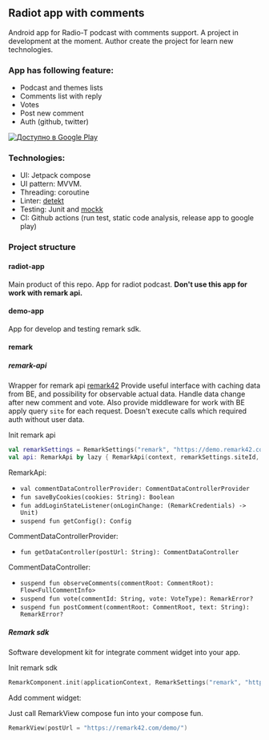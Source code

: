 ## Radiot app with comments

Android app for Radio-T podcast with comments support. A project in development at the moment.
Author create the project for learn new technologies.

### App has following feature:

- Podcast and themes lists
- Comments list with reply
- Votes
- Post new comment
- Auth (github, twitter)

<a href='https://play.google.com/store/apps/details?id=com.stelmashchuk.radio_t&pcampaignid=pcampaignidMKT-Other-global-all-co-prtnr-py-PartBadge-Mar2515-1'><img alt='Доступно в Google Play' src='https://play.google.com/intl/en_us/badges/static/images/badges/ru_badge_web_generic.png'/></a>

### Technologies:

- UI: Jetpack compose
- UI pattern: MVVM.
- Threading: coroutine
- Linter: [detekt](https://github.com/detekt/detekt)
- Testing: Junit and [mockk](https://github.com/mockk/mockk)
- CI: Github actions (run test, static code analysis, release app to google play)

### Project structure

#### radiot-app

Main product of this repo. App for radiot podcast. **Don't use this app for work with remark api.**

#### demo-app

App for develop and testing remark sdk.

#### remark

##### remark-api

Wrapper for remark api [remark42](https://github.com/umputun/remark42)
Provide useful interface with caching data from BE, and possibility for observable actual data.
Handle data change after new comment and vote. Also provide middleware for work with BE apply
query `site` for each request. Doesn't execute calls which required auth without user data.

Init remark api

````kotlin
val remarkSettings = RemarkSettings("remark", "https://demo.remark42.com/")
val api: RemarkApi by lazy { RemarkApi(context, remarkSettings.siteId, remarkSettings.baseUrl) }
````

RemarkApi:

- `val commentDataControllerProvider: CommentDataControllerProvider`
- `fun saveByCookies(cookies: String): Boolean`
- `fun addLoginStateListener(onLoginChange: (RemarkCredentials) -> Unit)`
- `suspend fun getConfig(): Config`

CommentDataControllerProvider:

- `fun getDataController(postUrl: String): CommentDataController`

CommentDataController:

- `suspend fun observeComments(commentRoot: CommentRoot): Flow<FullCommentInfo>`
- `suspend fun vote(commentId: String, vote: VoteType): RemarkError?`
- `suspend fun postComment(commentRoot: CommentRoot, text: String): RemarkError?`

##### Remark sdk

Software development kit for integrate comment widget into your app.

Init remark sdk

```kotlin
RemarkComponent.init(applicationContext, RemarkSettings("remark", "https://demo.remark42.com/"))
```

Add comment widget:

Just call RemarkView compose fun into your compose fun.

```kotlin
RemarkView(postUrl = "https://remark42.com/demo/")
```
